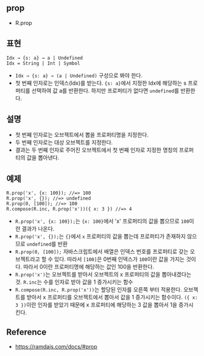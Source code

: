 ## prop
- R.prop

## 표현
```
Idx → {s: a} → a | Undefined
Idx = String | Int | Symbol
```
- `Idx → {s: a} → (a | Undefined)` 구성으로 봐야 한다.
- 첫 번째 인자로는 인덱스(Idx)를 받는다. `{s: a}`에서 지정한 Idx에 해당하는 s 프로퍼티를 선택하여 값 a를 반환한다. 하지만 프로퍼티가 없다면 `undefined`를 반환한다.

## 설명
- 첫 번째 인자로는 오브젝트에서 뽑을 프로퍼티명을 지정한다.
- 두 번째 인자로는 대상 오브젝트를 지정한다.
- 결과는 두 번째 인자로 주어진 오브젝트에서 첫 번째 인자로 지정한 명칭의 프로퍼티의 값을 뽑아낸다.

## 예제
```
R.prop('x', {x: 100}); //=> 100
R.prop('x', {}); //=> undefined
R.prop(0, [100]); //=> 100
R.compose(R.inc, R.prop('x'))({ x: 3 }) //=> 4
```
- `R.prop('x', {x: 100});`는 `{x: 100}`에서 'x' 프로퍼티의 값을 뽑으므로 `100`이란 결과가 나온다.
- `R.prop('x', {});`는 `{}`에서 `x` 프로퍼티의 값을 뽑는데 프로퍼티가 존재하지 않으므로 `undefined`를 반환
- `R.prop(0, [100]);` 자바스크립트에서 배열은 인덱스 번호를 프로퍼티로 갖는 오브젝트라고 할 수 있다. 따라서 `[100]`은 0번째 인덱스가 `100`이란 값을 가지는 것이다. 따라서 0이란 프로퍼티명에 해당하는 값인 100을 반환한다.
- `R.prop('x')`는 오브젝트를 받아서 오브젝트의 x 프로퍼티의 값을 뽑아내겠다는 것. `R.inc`는 수를 인자로 받아 값을 1 증가시키는 함수
- `R.compose(R.inc, R.prop('x'))`는 할당된 인자를 오른쪽 부터 적용한다. 오브젝트를 받아서 x 프로퍼티를 오브젝트에서 뽑아서 값을 1 증가시키는 함수이다. `({ x: 3 })`이란 인자를 받았기 때문에 x 프로퍼티에 해당하는 3 값을 뽑아서 1을 증가시킨다.

## Reference
- https://ramdajs.com/docs/#prop
